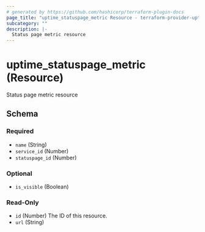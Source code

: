 ```yaml
---
# generated by https://github.com/hashicorp/terraform-plugin-docs
page_title: "uptime_statuspage_metric Resource - terraform-provider-uptime"
subcategory: ""
description: |-
  Status page metric resource
---
```


# uptime_statuspage_metric (Resource)

Status page metric resource



<!-- schema generated by tfplugindocs -->
## Schema

### Required

- `name` (String)
- `service_id` (Number)
- `statuspage_id` (Number)

### Optional

- `is_visible` (Boolean)

### Read-Only

- `id` (Number) The ID of this resource.
- `url` (String)
